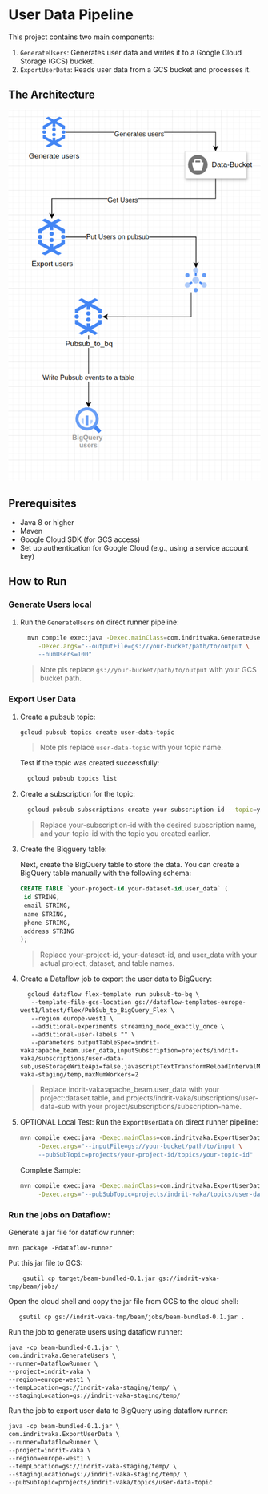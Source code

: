 # User Data Pipeline

This project contains two main components:

1. `GenerateUsers`: Generates user data and writes it to a Google Cloud Storage (GCS) bucket.
2. `ExportUserData`: Reads user data from a GCS bucket and processes it.


## The Architecture

![img_1.png](img_1.png)

## Prerequisites

- Java 8 or higher
- Maven
- Google Cloud SDK (for GCS access)
- Set up authentication for Google Cloud (e.g., using a service account key)

## How to Run

### Generate Users local

1. Run the `GenerateUsers` on direct runner pipeline:
    ```sh 
      mvn compile exec:java -Dexec.mainClass=com.indritvaka.GenerateUsers \
         -Dexec.args="--outputFile=gs://your-bucket/path/to/output \
         --numUsers=100"
    ```

   > Note pls replace `gs://your-bucket/path/to/output` with your GCS bucket path.

### Export User Data

1. Create a pubsub topic:
    ```sh
    gcloud pubsub topics create user-data-topic
    ```

   > Note pls replace `user-data-topic` with your topic name.

   Test if the topic was created successfully:
   ```sh
     gcloud pubsub topics list
   ```


2. Create a subscription for the topic:
   ```sh
     gcloud pubsub subscriptions create your-subscription-id --topic=your-topic-id
   ```
   > Replace your-subscription-id with the desired subscription name, and your-topic-id with the topic you created
   earlier.

3. Create the Biqguery table:

   Next, create the BigQuery table to store the data. You can create a BigQuery table manually with the following
   schema:
   ```sql
   CREATE TABLE `your-project-id.your-dataset-id.user_data` (
    id STRING,
    email STRING,
    name STRING,
    phone STRING,
    address STRING
   );
   ```
   > Replace your-project-id, your-dataset-id, and user_data with your actual project, dataset, and table names.

4. Create a Dataflow job to export the user data to BigQuery:
   ```shell
     gcloud dataflow flex-template run pubsub-to-bq \
      --template-file-gcs-location gs://dataflow-templates-europe-west1/latest/flex/PubSub_to_BigQuery_Flex \
      --region europe-west1 \
      --additional-experiments streaming_mode_exactly_once \
      --additional-user-labels "" \
      --parameters outputTableSpec=indrit-vaka:apache_beam.user_data,inputSubscription=projects/indrit-vaka/subscriptions/user-data-sub,useStorageWriteApi=false,javascriptTextTransformReloadIntervalMinutes=0,stagingLocation=gs://indrit-vaka-staging/temp,maxNumWorkers=2
   ```
   > Replace indrit-vaka:apache_beam.user_data with your project:dataset.table, and
   projects/indrit-vaka/subscriptions/user-data-sub with your project/subscriptions/subscription-name.

5. OPTIONAL Local Test: Run the `ExportUserData` on direct runner pipeline:
    ```sh
    mvn compile exec:java -Dexec.mainClass=com.indritvaka.ExportUserData \
         -Dexec.args="--inputFile=gs://your-bucket/path/to/input \
         --pubSubTopic=projects/your-project-id/topics/your-topic-id"
    ```
   Complete Sample:
    ```sh
    mvn compile exec:java -Dexec.mainClass=com.indritvaka.ExportUserData \
         -Dexec.args="--pubSubTopic=projects/indrit-vaka/topics/user-data-topic"
    ```

### Run the jobs on Dataflow:

Generate a jar file for dataflow runner:

```shell
mvn package -Pdataflow-runner
```

Put this jar file to GCS:

```shell
    gsutil cp target/beam-bundled-0.1.jar gs://indrit-vaka-tmp/beam/jobs/
```

Open the cloud shell and copy the jar file from GCS to the cloud shell:

```shell
   gsutil cp gs://indrit-vaka-tmp/beam/jobs/beam-bundled-0.1.jar .

```

Run the job to generate users using dataflow runner:

```shell
java -cp beam-bundled-0.1.jar \
com.indritvaka.GenerateUsers \
--runner=DataflowRunner \
--project=indrit-vaka \
--region=europe-west1 \
--tempLocation=gs://indrit-vaka-staging/temp/ \
--stagingLocation=gs://indrit-vaka-staging/temp/
```

Run the job to export user data to BigQuery using dataflow runner:

```shell
java -cp beam-bundled-0.1.jar \
com.indritvaka.ExportUserData \
--runner=DataflowRunner \
--project=indrit-vaka \
--region=europe-west1 \
--tempLocation=gs://indrit-vaka-staging/temp/ \
--stagingLocation=gs://indrit-vaka-staging/temp/ \
--pubSubTopic=projects/indrit-vaka/topics/user-data-topic
```

